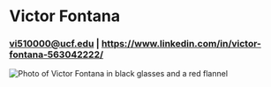 # Victor Fontana
### vi510000@ucf.edu | https://www.linkedin.com/in/victor-fontana-563042222/

![Photo of Victor Fontana in black glasses and a red flannel](VFResume/IMG_20231203_153525438.png)

